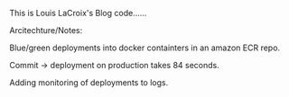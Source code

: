 This is Louis LaCroix's Blog code......

Arcitechture/Notes:

Blue/green deployments into docker containters in an amazon ECR repo.

Commit -> deployment on production takes 84 seconds.

Adding monitoring of deployments to logs.